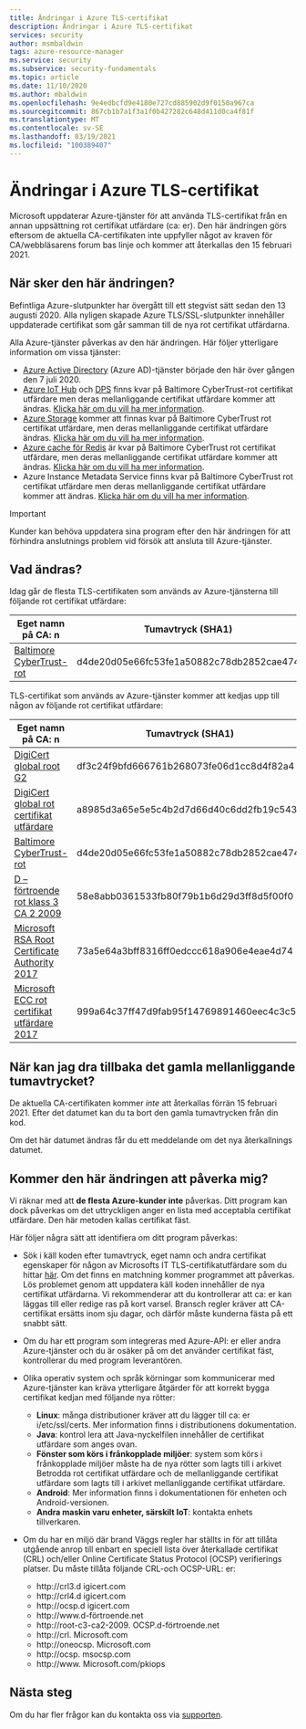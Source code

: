 ```yaml
---
title: Ändringar i Azure TLS-certifikat
description: Ändringar i Azure TLS-certifikat
services: security
author: msmbaldwin
tags: azure-resource-manager
ms.service: security
ms.subservice: security-fundamentals
ms.topic: article
ms.date: 11/10/2020
ms.author: mbaldwin
ms.openlocfilehash: 9e4edbcfd9e4180e727cd885902d9f0150a967ca
ms.sourcegitcommit: 867cb1b7a1f3a1f0b427282c648d411d0ca4f81f
ms.translationtype: MT
ms.contentlocale: sv-SE
ms.lasthandoff: 03/19/2021
ms.locfileid: "100389407"
---
```

# <a name="azure-tls-certificate-changes"></a>Ändringar i Azure TLS-certifikat  

Microsoft uppdaterar Azure-tjänster för att använda TLS-certifikat från en annan uppsättning rot certifikat utfärdare (ca: er). Den här ändringen görs eftersom de aktuella CA-certifikaten inte uppfyller något av kraven för CA/webbläsarens forum bas linje och kommer att återkallas den 15 februari 2021.

## <a name="when-will-this-change-happen"></a>När sker den här ändringen?

Befintliga Azure-slutpunkter har övergått till ett stegvist sätt sedan den 13 augusti 2020. Alla nyligen skapade Azure TLS/SSL-slutpunkter innehåller uppdaterade certifikat som går samman till de nya rot certifikat utfärdarna.

Alla Azure-tjänster påverkas av den här ändringen. Här följer ytterligare information om vissa tjänster:

- [Azure Active Directory](../../active-directory/index.yml) (Azure AD)-tjänster började den här över gången den 7 juli 2020.
- [Azure IoT Hub](https://azure.microsoft.com/services/iot-hub) och [DPS](../../iot-dps/index.yml) finns kvar på Baltimore CyberTrust-rot certifikat utfärdare men deras mellanliggande certifikat utfärdare kommer att ändras. [Klicka här om du vill ha mer information](https://techcommunity.microsoft.com/t5/internet-of-things/azure-iot-tls-changes-are-coming-and-why-you-should-care/ba-p/1658456).
- [Azure Storage](../../storage/index.yml) kommer att finnas kvar på Baltimore CyberTrust rot certifikat utfärdare, men deras mellanliggande certifikat utfärdare ändras. [Klicka här om du vill ha mer information](https://techcommunity.microsoft.com/t5/azure-storage/azure-storage-tls-changes-are-coming-and-why-you-care/ba-p/1705518).
- [Azure cache för Redis](../../azure-cache-for-redis/index.yml) är kvar på Baltimore CyberTrust rot certifikat utfärdare, men deras mellanliggande certifikat utfärdare kommer att ändras. [Klicka här om du vill ha mer information](../../azure-cache-for-redis/cache-whats-new.md).
- Azure Instance Metadata Service finns kvar på Baltimore CyberTrust rot certifikat utfärdare men deras mellanliggande certifikat utfärdare kommer att ändras. [Klicka här om du vill ha mer information](/answers/questions/172717/action-required-for-attested-data-tls-with-azure-i.html).

> [!IMPORTANT]
> Kunder kan behöva uppdatera sina program efter den här ändringen för att förhindra anslutnings problem vid försök att ansluta till Azure-tjänster.

## <a name="what-is-changing"></a>Vad ändras?

Idag går de flesta TLS-certifikaten som används av Azure-tjänsterna till följande rot certifikat utfärdare:

| Eget namn på CA: n | Tumavtryck (SHA1) |
|--|--|
| [Baltimore CyberTrust-rot](https://cacerts.digicert.com/BaltimoreCyberTrustRoot.crt) | d4de20d05e66fc53fe1a50882c78db2852cae474 |

TLS-certifikat som används av Azure-tjänster kommer att kedjas upp till någon av följande rot certifikat utfärdare:

| Eget namn på CA: n | Tumavtryck (SHA1) |
|--|--|
| [DigiCert global root G2](https://cacerts.digicert.com/DigiCertGlobalRootG2.crt) | df3c24f9bfd666761b268073fe06d1cc8d4f82a4 |
| [DigiCert global rot certifikat utfärdare](https://cacerts.digicert.com/DigiCertGlobalRootCA.crt) | a8985d3a65e5e5c4b2d7d66d40c6dd2fb19c5436 |
| [Baltimore CyberTrust-rot](https://cacerts.digicert.com/BaltimoreCyberTrustRoot.crt) | d4de20d05e66fc53fe1a50882c78db2852cae474 |
| [D – förtroende rot klass 3 CA 2 2009](https://www.d-trust.net/cgi-bin/D-TRUST_Root_Class_3_CA_2_2009.crt) | 58e8abb0361533fb80f79b1b6d29d3ff8d5f00f0 |
| [Microsoft RSA Root Certificate Authority 2017](https://www.microsoft.com/pkiops/certs/Microsoft%20RSA%20Root%20Certificate%20Authority%202017.crt) | 73a5e64a3bff8316ff0edccc618a906e4eae4d74 | 
| [Microsoft ECC rot certifikat utfärdare 2017](https://www.microsoft.com/pkiops/certs/Microsoft%20ECC%20Root%20Certificate%20Authority%202017.crt) | 999a64c37ff47d9fab95f14769891460eec4c3c5 |

## <a name="when-can-i-retire-the-old-intermediate-thumbprint"></a>När kan jag dra tillbaka det gamla mellanliggande tumavtrycket?

De aktuella CA-certifikaten kommer *inte* att återkallas förrän 15 februari 2021. Efter det datumet kan du ta bort den gamla tumavtrycken från din kod.

Om det här datumet ändras får du ett meddelande om det nya återkallnings datumet.

## <a name="will-this-change-affect-me"></a>Kommer den här ändringen att påverka mig? 

Vi räknar med att **de flesta Azure-kunder inte** påverkas.  Ditt program kan dock påverkas om det uttryckligen anger en lista med acceptabla certifikat utfärdare. Den här metoden kallas certifikat fäst.

Här följer några sätt att identifiera om ditt program påverkas:

- Sök i käll koden efter tumavtryck, eget namn och andra certifikat egenskaper för någon av Microsofts IT TLS-certifikatutfärdare som du hittar [här](https://www.microsoft.com/pki/mscorp/cps/default.htm). Om det finns en matchning kommer programmet att påverkas. Lös problemet genom att uppdatera käll koden innehåller de nya certifikat utfärdarna. Vi rekommenderar att du kontrollerar att ca: er kan läggas till eller redige ras på kort varsel. Bransch regler kräver att CA-certifikat ersätts inom sju dagar, och därför måste kunderna fästa på ett snabbt sätt.

- Om du har ett program som integreras med Azure-API: er eller andra Azure-tjänster och du är osäker på om det använder certifikat fäst, kontrollerar du med program leverantören.

- Olika operativ system och språk körningar som kommunicerar med Azure-tjänster kan kräva ytterligare åtgärder för att korrekt bygga certifikat kedjan med följande nya rötter:
    - **Linux**: många distributioner kräver att du lägger till ca: er i/etc/ssl/certs. Mer information finns i distributionens dokumentation.
    - **Java**: kontrol lera att Java-nyckelfilen innehåller de certifikat utfärdare som anges ovan.
    - **Fönster som körs i frånkopplade miljöer**: system som körs i frånkopplade miljöer måste ha de nya rötter som lagts till i arkivet Betrodda rot certifikat utfärdare och de mellanliggande certifikat utfärdare som lagts till i arkivet mellanliggande certifikat utfärdare.
    - **Android**: Mer information finns i dokumentationen för enheten och Android-versionen.
    - **Andra maskin varu enheter, särskilt IoT**: kontakta enhets tillverkaren.

- Om du har en miljö där brand Väggs regler har ställts in för att tillåta utgående anrop till enbart en speciell lista över återkallade certifikat (CRL) och/eller Online Certificate Status Protocol (OCSP) verifierings platser. Du måste tillåta följande CRL-och OCSP-URL: er:

    - http://crl3&#46;d igicert&#46;com
    - http://crl4&#46;d igicert&#46;com
    - http://ocsp&#46;d igicert&#46;com
    - http://www&#46;d-förtroende&#46;net
    - http://root-c3-ca2-2009&#46; OCSP&#46;d-förtroende&#46;net
    - http://crl&#46; Microsoft&#46;com
    - http://oneocsp&#46; Microsoft&#46;com
    - http://ocsp&#46; msocsp&#46;com
    - http://www&#46; Microsoft&#46;com/pkiops

## <a name="next-steps"></a>Nästa steg

Om du har fler frågor kan du kontakta oss via [supporten](https://azure.microsoft.com/support/options/).
